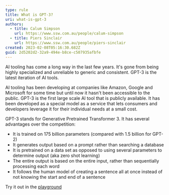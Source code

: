 ```yaml
---
type: rule
title: What is GPT-3?
uri: what-is-gpt-3
authors:
  - title: Calum Simpson
    url: https://www.ssw.com.au/people/calum-simpson
  - title: Piers Sinclair
    url: https://www.ssw.com.au/people/piers-sinclair
created: 2023-02-08T05:16:30.682Z
guid: 2d5202d2-32a9-494e-b8ce-c507935afbfe
---
```

AI tooling has come a long way in the last few years. It's gone from being highly specialized and unreliable to generic and consistent. GPT-3 is the latest iteration of AI tools.
            
<!--endintro-->

AI tooling has been developing at companies like Amazon, Google and Microsoft for some time but until now it hasn't been accessible to the public. GPT-3 is the first large scale AI tool that is publicly available. It has been developed as a special model as a service that lets consumers and developers leverage it for their individual needs at a small cost.

GPT-3 stands for Generative Pretrained Transformer 3. It has several advantages over the competition:

* It is trained on 175 billion parameters (compared with 1.5 billion for GPT-2)
* It generates output based on a prompt rather than searching a database
* It is pretrained on a data set as opposed to using several parameters to determine output (aka zero shot learning)
* The entire output is based on the entire input, rather than sequentially processing each word
* It follows the human model of creating a sentence all at once instead of not knowing the start and end of a sentence

Try it out in the [playground](https://platform.openai.com/playground)